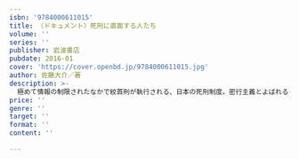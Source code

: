 ```yaml
---
isbn: '9784000611015'
title: 〈ドキュメント〉死刑に直面する人たち
volume: ''
series: ''
publisher: 岩波書店
pubdate: 2016-01
cover: 'https://cover.openbd.jp/9784000611015.jpg'
author: 佐藤大介／著
description: >-
  極めて情報の制限されたなかで絞首刑が執行される、日本の死刑制度。密行主義とよばれるその制度は、たびたび批判されながらも、実態の見えぬまま依然として強く支持されている。だが実際に「死刑」という現実に向き合わざるを得ない人たちのあいだで日々営まれていることとは何なのか。死刑囚にアンケート調査を行い、加害者と被害者の家族、刑務官、弁護人、法務官僚など、死刑に関わる人たちの声に耳を傾けることにより、死刑がはらむ問題の核心と周辺をなまなましく可視化する。
price: ''
genre: ''
target: ''
format: ''
content: ''

---
```

